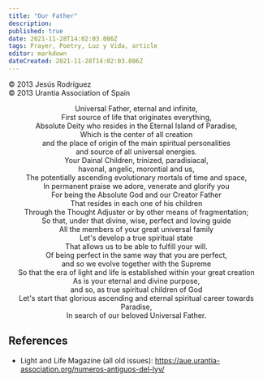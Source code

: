 ```yaml
---
title: "Our Father"
description: 
published: true
date: 2021-11-28T14:02:03.086Z
tags: Prayer, Poetry, Luz y Vida, article
editor: markdown
dateCreated: 2021-11-28T14:02:03.086Z
---
```


<p class="v-card v-sheet theme--light gray lighten-3 px-2">© 2013 Jesús Rodríguez<br>© 2013 Urantia Association of Spain</p>


<p style="text-align:center;">
Universal Father, eternal and infinite, <br>
First source of life that originates everything, <br>
Absolute Deity who resides in the Eternal Island of Paradise, <br>
Which is the center of all creation<br>
and the place of origin of the main spiritual personalities <br>
and source of all universal energies.<br>
Your Dainal Children, trinized, paradisiacal, <br>
havonal, angelic, morontial and us,<br>
The potentially ascending evolutionary mortals of time and space,<br>
In permanent praise we adore, venerate and glorify you <br>
For being the Absolute God and our Creator Father <br>
That resides in each one of his children<br>
Through the Thought Adjuster or by other means of fragmentation;<br>
So that, under that divine, wise, perfect and loving guide <br>
All the members of your great universal family <br>
Let's develop a true spiritual state <br>
That allows us to be able to fulfill your will.<br>
Of being perfect in the same way that you are perfect,<br>
and so we evolve together with the Supreme<br>
So that the era of light and life is established within your great creation<br>
As is your eternal and divine purpose, <br>
and so, as true spiritual children of God<br>
Let's start that glorious ascending and eternal spiritual career towards Paradise,<br>
In search of our beloved Universal Father.<br>
</p>

## References

- Light and Life Magazine (all old issues): https://aue.urantia-association.org/numeros-antiguos-del-lyv/

